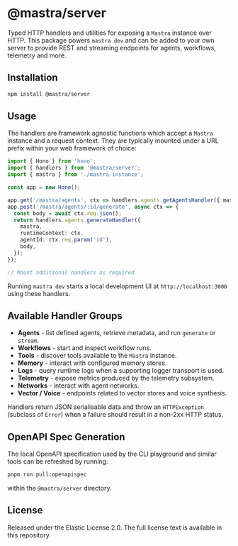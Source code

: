 # @mastra/server

Typed HTTP handlers and utilities for exposing a `Mastra` instance over HTTP.
This package powers `mastra dev` and can be added to your own server to provide
REST and streaming endpoints for agents, workflows, telemetry and more.

## Installation

```bash
npm install @mastra/server
```

## Usage

The handlers are framework agnostic functions which accept a `Mastra` instance
and a request context. They are typically mounted under a URL prefix within your
web framework of choice:

```typescript
import { Hono } from 'hono';
import { handlers } from '@mastra/server';
import { mastra } from './mastra-instance';

const app = new Hono();

app.get('/mastra/agents', ctx => handlers.agents.getAgentsHandler({ mastra, runtimeContext: ctx }));
app.post('/mastra/agents/:id/generate', async ctx => {
  const body = await ctx.req.json();
  return handlers.agents.generateHandler({
    mastra,
    runtimeContext: ctx,
    agentId: ctx.req.param('id'),
    body,
  });
});

// Mount additional handlers as required
```

Running `mastra dev` starts a local development UI at
`http://localhost:3000` using these handlers.

## Available Handler Groups

- **Agents** - list defined agents, retrieve metadata, and run `generate`
  or `stream`.
- **Workflows** - start and inspect workflow runs.
- **Tools** - discover tools available to the `Mastra` instance.
- **Memory** - interact with configured memory stores.
- **Logs** - query runtime logs when a supporting logger transport is used.
- **Telemetry** - expose metrics produced by the telemetry subsystem.
- **Networks** - interact with agent networks.
- **Vector / Voice** - endpoints related to vector stores and voice synthesis.

Handlers return JSON serialisable data and throw an `HTTPException` (subclass of
`Error`) when a failure should result in a non-2xx HTTP status.

## OpenAPI Spec Generation

The local OpenAPI specification used by the CLI playground and similar tools can
be refreshed by running:

```bash
pnpm run pull:openapispec
```

within the `@mastra/server` directory.

## License

Released under the Elastic License 2.0. The full license text is available in
this repository.
